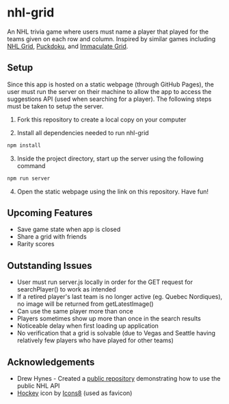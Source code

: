 # nhl-grid

An NHL trivia game where users must name a player that played for the teams given on each row and column. Inspired by similar games including [NHL Grid](https://www.nhlgrid.com/), [Puckdoku](https://www.puckdoku.com/), and [Immaculate Grid](https://www.immaculategrid.com/hockey).

## Setup
Since this app is hosted on a static webpage (through GitHub Pages), the user must run the server on their machine to allow the app to access the suggestions API (used when searching for a player). The following steps must be taken to setup the server.

1. Fork this repository to create a local copy on your computer

2. Install all dependencies needed to run nhl-grid
```sh
npm install
```

3. Inside the project directory, start up the server using the following command
```sh
npm run server
```

4. Open the static webpage using the link on this repository. Have fun!

## Upcoming Features

- Save game state when app is closed
- Share a grid with friends
- Rarity scores

## Outstanding Issues

- User must run server.js locally in order for the GET request for searchPlayer() to work as intended
- If a retired player's last team is no longer active (eg. Quebec Nordiques), no image will be returned from getLatestImage()
- Can use the same player more than once
- Players sometimes show up more than once in the search results
- Noticeable delay when first loading up application
- No verification that a grid is solvable (due to Vegas and Seattle having relatively few players who have played for other teams)

## Acknowledgements

- Drew Hynes - Created a [public repository](https://gitlab.com/dword4/nhlapi) demonstrating how to use the public NHL API
- <a target="_blank" href="https://icons8.com/icon/VsWqVLtsYbu2/hockey">Hockey</a> icon by <a target="_blank" href="https://icons8.com">Icons8</a> (used as favicon)
